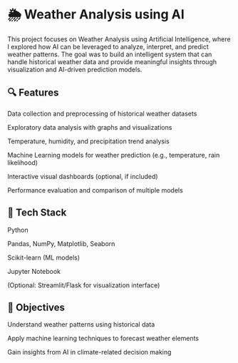 # 🌦️ Weather Analysis using AI

This project focuses on Weather Analysis using Artificial Intelligence, where I explored how AI can be leveraged to analyze, interpret, and predict weather patterns. The goal was to build an intelligent system that can handle historical weather data and provide meaningful insights through visualization and AI-driven prediction models.

## 🔍 Features
Data collection and preprocessing of historical weather datasets

Exploratory data analysis with graphs and visualizations

Temperature, humidity, and precipitation trend analysis

Machine Learning models for weather prediction (e.g., temperature, rain likelihood)

Interactive visual dashboards (optional, if included)

Performance evaluation and comparison of multiple models

## 🧠 Tech Stack
Python

Pandas, NumPy, Matplotlib, Seaborn

Scikit-learn (ML models)

Jupyter Notebook

(Optional: Streamlit/Flask for visualization interface)

## 🚀 Objectives
Understand weather patterns using historical data

Apply machine learning techniques to forecast weather elements

Gain insights from AI in climate-related decision making
